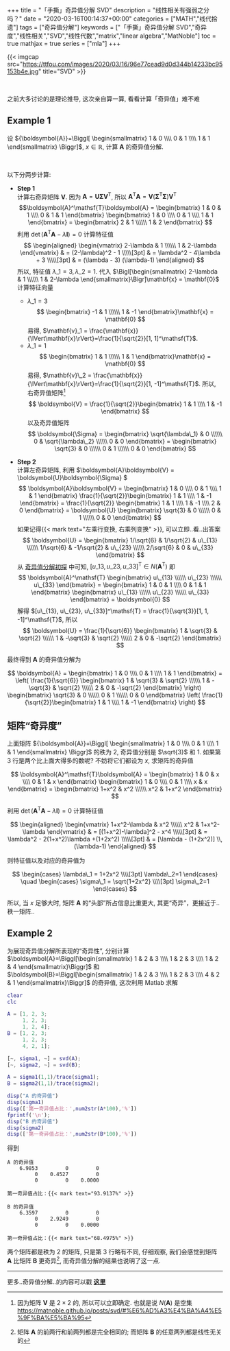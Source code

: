 +++
title = "「手撕」奇异值分解 SVD"
description = "线性相关有强弱之分吗？"
date = "2020-03-16T00:14:37+00:00"
categories = ["MATH","线代拾遗"]
tags = ["奇异值分解"]
keywords = ["「手撕」奇异值分解 SVD","奇异度","线性相关","SVD","线性代数","matrix","linear algebra","MatNoble"]
toc = true
mathjax = true
series = ["mla"]
+++

{{< imgcap src="https://ttfou.com/images/2020/03/16/96e77cead9d0d344b14233bc95153b4e.jpg" title="SVD" >}}

<br />

之前大多讨论的是理论推导, 这次亲自算一算, 看看计算「奇异值」难不难

## Example 1

设 ${\boldsymbol{A}}=\Biggl[ \begin{smallmatrix} 1 & 0 \\\\ 0 & 1 \\\\ 1 & 1 \end{smallmatrix} \Biggr]$, $x \in \mathbb{R}$, 计算 $\boldsymbol{A}$ 的奇异值分解.

<br>

以下分两步计算:

- **Step 1**<br> 
计算右奇异矩阵 $\boldsymbol{V}$. 因为 $\boldsymbol{A} = \boldsymbol{U}\boldsymbol{\Sigma}\boldsymbol{V}^\mathsf{T}$, 所以 $\boldsymbol{A}^\mathsf{T}\boldsymbol{A} = \boldsymbol{V}(\boldsymbol{\Sigma}^\mathsf{T}\boldsymbol{\Sigma})\boldsymbol{V}^\mathsf{T}$<br>
$$\boldsymbol{A}^\mathsf{T}\boldsymbol{A} = \begin{bmatrix} 
1 & 0 & 1
\\\\ 
0 & 1 & 1
\end{bmatrix} 
\begin{bmatrix} 
1 & 0 \\\\ 0 & 1 \\\\ 1 & 1 
\end{bmatrix} = \begin{bmatrix}
2 & 1 \\\\\\
1 & 2
\end{bmatrix}
$$
利用 $\det(\boldsymbol{A}^\mathsf{T}\boldsymbol{A}-\lambda\boldsymbol{I})=0$ 计算特征值
$$
\begin{aligned}
\begin{vmatrix}
2-\lambda & 1 \\\\\\
1 & 2-\lambda
\end{vmatrix} & = (2-\lambda)^2 - 1 
\\\\\[3pt]
& = \lambda^2 - 4\lambda + 3
\\\\\[3pt]
& = (\lambda - 3) (\lambda-1)
\end{aligned}
$$
所以, 特征值 $\lambda\_1 = 3, \lambda\_2=1$. 代入 $\Bigl[\begin{smallmatrix}
2-\lambda & 1 \\\\\\
1 & 2-\lambda
\end{smallmatrix}\Bigr]\mathbf{x} = \mathbf{0}$ 计算特征向量
  - $\lambda\_1 = 3$
  $$
  \begin{bmatrix}
  -1 & 1 \\\\\\
  1 & -1
  \end{bmatrix}\mathbf{x} = \mathbf{0}
  $$
  易得, $\mathbf{v}_1 = \frac{\mathbf{x}}{\lVert\mathbf{x}\rVert}=\frac{1}{\sqrt{2}}[1, 1]^\mathsf{T}$.
  - $\lambda\_1 = 1$
  $$
  \begin{bmatrix}
  1 & 1 \\\\\\
  1 & 1
  \end{bmatrix}\mathbf{x} = \mathbf{0}
  $$
  易得, $\mathbf{v}\_2 = \frac{\mathbf{x}}{\lVert\mathbf{x}\rVert}=\frac{1}{\sqrt{2}}[1, -1]^\mathsf{T}$. 所以, 右奇异值矩阵[^2]
  $$
  \boldsymbol{V} = \frac{1}{\sqrt{2}}\begin{bmatrix} 1 & 1 \\\\ 1 & -1 \end{bmatrix}
  $$
  以及奇异值矩阵
  $$
  \boldsymbol{\Sigma} = \begin{bmatrix} \sqrt{\lambda\_1} & 0 \\\\\\ 0 & \sqrt{\lambda\_2} \\\\\\ 0 & 0 \end{bmatrix} = \begin{bmatrix} \sqrt{3} & 0 \\\\\\ 0 & 1 \\\\\\ 0 & 0 \end{bmatrix}
  $$

- **Step 2**<br>
计算左奇异矩阵, 利用 $\boldsymbol{A}\boldsymbol{V} = \boldsymbol{U}\boldsymbol{\Sigma} $<br>
$$
\boldsymbol{A}\boldsymbol{V} = \begin{bmatrix} 
1 & 0 \\\\ 0 & 1 \\\\ 1 & 1 
\end{bmatrix} \frac{1}{\sqrt{2}}\begin{bmatrix} 1 & 1 \\\\ 1 & -1 \end{bmatrix} = \frac{1}{\sqrt{2}} \begin{bmatrix} 
1 & 1 \\\\ 1 & -1 \\\\ 2 & 0 
\end{bmatrix} = \boldsymbol{U} \begin{bmatrix} \sqrt{3} & 0 \\\\\\ 0 & 1 \\\\\\ 0 & 0 \end{bmatrix}
$$
如果记得{{< mark text="左乘行变换, 右乘列变换" >}}, 可以立即..看..出答案<br>
$$
\boldsymbol{U} = \begin{bmatrix} 1/\sqrt{6} & 1/\sqrt{2} & u\_{13} \\\\\\
1/\sqrt{6} & -1/\sqrt{2} & u\_{23} \\\\\\
2/\sqrt{6} & 0 & u\_{33}
\end{bmatrix}
$$
从 [奇异值分解初探](https://matnoble.github.io/posts/svd/#%E6%AD%A3%E4%BA%A4%E5%9F%BA%E5%BA%95) 中可知, $[u\_{13}, u\_{23}, u\_{33}]^\mathsf{T} \in N(\boldsymbol{A^\mathsf{T}})$ 即
$$
\boldsymbol{A}^\mathsf{T} \begin{bmatrix} u\_{13} \\\\\\ u\_{23} \\\\\\ u\_{33} \end{bmatrix} = \begin{bmatrix} 
1 & 0 & 1
\\\\ 
0 & 1 & 1
\end{bmatrix} \begin{bmatrix} u\_{13} \\\\\\ u\_{23} \\\\\\ u\_{33} \end{bmatrix} = \boldsymbol{0}
$$
解得 $[u\_{13}, u\_{23}, u\_{33}]^\mathsf{T} = \frac{1}{\sqrt{3}}[1, 1, -1]^\mathsf{T}$, 所以
$$
\boldsymbol{U} = \frac{1}{\sqrt{6}} \begin{bmatrix} 1 & \sqrt{3} & \sqrt{2} \\\\\\
1 & -\sqrt{3} & \sqrt{2} \\\\\\
2 & 0 & -\sqrt{2}
\end{bmatrix}
$$

最终得到 $\boldsymbol{A}$ 的奇异值分解为

$$
\boldsymbol{A} = \begin{bmatrix} 
1 & 0 \\\\ 0 & 1 \\\\ 1 & 1 
\end{bmatrix} = \left( \frac{1}{\sqrt{6}} \begin{bmatrix} 1 & \sqrt{3} & \sqrt{2} \\\\\\
1 & -\sqrt{3} & \sqrt{2} \\\\\\
2 & 0 & -\sqrt{2}
\end{bmatrix} \right) \begin{bmatrix} \sqrt{3} & 0 \\\\\\ 0 & 1 \\\\\\ 0 & 0 \end{bmatrix} \left( \frac{1}{\sqrt{2}}\begin{bmatrix} 1 & 1 \\\\ 1 & -1 \end{bmatrix} \right)
$$

## 矩阵“奇异度”

上面矩阵 ${\boldsymbol{A}}=\Biggl[ \begin{smallmatrix} 1 & 0 \\\\ 0 & 1 \\\\ 1 & 1 \end{smallmatrix} \Biggr]$ 的秩为 $2$, 奇异值分别是 $\sqrt{3}$ 和 $1$. 如果第 3 行是两个比上面大得多的数呢? 不妨将它们都设为 $x$, 求矩阵的奇异值

$$
\boldsymbol{A}^\mathsf{T}\boldsymbol{A} = \begin{bmatrix} 
1 & 0 & x
\\\\ 
0 & 1 & x
\end{bmatrix} 
\begin{bmatrix} 
1 & 0 \\\\ 0 & 1 \\\\ x & x 
\end{bmatrix} = \begin{bmatrix}
1+x^2 & x^2 \\\\\\
x^2 & 1+x^2
\end{bmatrix}
$$

利用 $\det(\boldsymbol{A}^\mathsf{T}\boldsymbol{A}-\lambda\boldsymbol{I})=0$ 计算特征值

$$
\begin{aligned}
\begin{vmatrix}
1+x^2-\lambda & x^2 \\\\\\
x^2 & 1+x^2-\lambda
\end{vmatrix} & = [(1+x^2)-\lambda]^2 - x^4 
\\\\\[3pt]
& = \lambda^2 - 2(1+x^2)\lambda +(1+2x^2)
\\\\\[3pt]
& = [\lambda - (1+2x^2)] \\, (\lambda-1)
\end{aligned}
$$

则特征值以及对应的奇异值为

$$
\begin{cases}
\lambda\_1 = 1+2x^2 \\\\[3pt]
\lambda\_2=1
\end{cases}
\quad
\begin{cases}
\sigma\_1 = \sqrt{1+2x^2} \\\\[3pt]
\sigma\_2=1
\end{cases}
$$

所以, 当 $x$ 足够大时, 矩阵 $\boldsymbol{A}$ 的“头部”所占信息比重更大, 其更“奇异”，更接近于..秩一矩阵..

## Example 2

为展现奇异值分解所表现的“奇异性”, 分别计算 $\boldsymbol{A}=\Biggl[\begin{smallmatrix} 1 & 2 & 3 \\\\
1 & 2 & 3 \\\\
1 & 2 & 4
\end{smallmatrix}\Biggr]$ 和 $\boldsymbol{B}=\Biggl[\begin{smallmatrix} 1 & 2 & 3 \\\\
1 & 2 & 3 \\\\
4 & 2 & 1
\end{smallmatrix}\Biggr]$ 的奇异值, 这次利用 Matlab 求解

```matlab
clear
clc

A = [1, 2, 3;
     1, 2, 3;
     1, 2, 4];
B = [1, 2, 3;
     1, 2, 3;
     4, 2, 1];

[~, sigma1, ~] = svd(A);
[~, sigma2, ~] = svd(B);

A = sigma1(1,1)/trace(sigma1);
B = sigma2(1,1)/trace(sigma2);

disp("A 的奇异值")
disp(sigma1)
disp(['第一奇异值占比：',num2str(A*100),'%'])
fprintf('\n');
disp("B 的奇异值")
disp(sigma2)
disp(['第一奇异值占比：',num2str(B*100),'%'])
```
得到
```
A 的奇异值
    6.9853         0         0
         0    0.4527         0
         0         0    0.0000

第一奇异值占比：{{< mark text="93.9137%" >}}

B 的奇异值
    6.3597         0         0
         0    2.9249         0
         0         0    0.0000

第一奇异值占比：{{< mark text="68.4975%" >}}
```

两个矩阵都是秩为 $2$ 的矩阵, 只是第 3 行略有不同, 仔细观察, 我们会感觉到矩阵 $\boldsymbol{A}$ 比矩阵 $\boldsymbol{B}$ 更奇异[^1], 而奇异值分解的结果也说明了这一点.

<hr />

更多..奇异值分解..的内容可以戳 [**这里**](https://matnoble.github.io/tags/%E5%A5%87%E5%BC%82%E5%80%BC%E5%88%86%E8%A7%A3/)


[^1]: 矩阵 $\boldsymbol{A}$ 的前两行和前两列都是完全相同的; 而矩阵 $\boldsymbol{B}$ 的任意两列都是线性无关的
[^2]: 因为矩阵 $\boldsymbol{V}$ 是 $2\times 2$ 的, 所以可以立即确定. 也就是说 $N(\boldsymbol{A})$ 是空集<br> https://matnoble.github.io/posts/svd/#%E6%AD%A3%E4%BA%A4%E5%9F%BA%E5%BA%95
